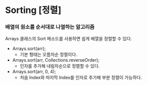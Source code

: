 # Sorting [정렬]

### 배열의 원소를 순서대로 나열하는 알고리즘

Arrays 클래스의 Sort 메소드를 사용하면 쉽게 배열을 정렬할 수 있다.

- Arrays.sort(arr);
    - 기본 형태는 오름차순 정렬이다.
- Arrays.sort(arr, Collections.reverseOrder);
    - 인자를 추가해 내림차순으로 정렬할 수 있다.
- Arrays.sort(arr, 0, 4);
    - 처음 Index와 마지막 Index를 인자로 추가해 부분 정렬이 가능하다.
